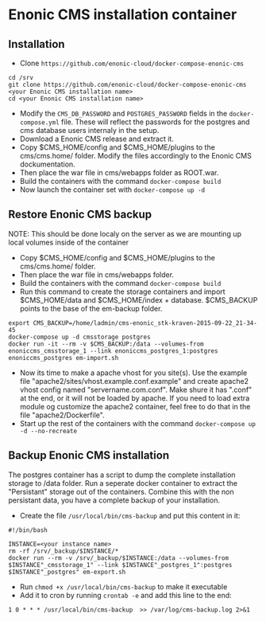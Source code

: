 # Enonic CMS installation container
## Installation
- Clone `https://github.com/enonic-cloud/docker-compose-enonic-cms`
```
cd /srv
git clone https://github.com/enonic-cloud/docker-compose-enonic-cms <your Enonic CMS installation name>
cd <your Enonic CMS installation name>
```
- Modify the `CMS_DB_PASSWORD` and `POSTGRES_PASSWORD` fields in the `docker-compose.yml` file. These will reflect the passwords for the postgres and cms database users internaly in the setup.
- Download a Enonic CMS release and extract it.
- Copy $CMS_HOME/config and $CMS_HOME/plugins to the cms/cms.home/ folder. Modify the files accordingly to the Enonic CMS dockumentation.
- Then place the war file in cms/webapps folder as ROOT.war.
- Build the containers with the command `docker-compose build`
- Now launch the container set with `docker-compose up -d`

## Restore Enonic CMS backup
NOTE: This should be done localy on the server as we are mounting up local volumes inside of the container
- Copy $CMS_HOME/config and $CMS_HOME/plugins to the cms/cms.home/ folder.
- Then place the war file in cms/webapps folder.
- Build the containers with the command `docker-compose build`
- Run this command to create the storage containers and import $CMS_HOME/data and $CMS_HOME/index + database. $CMS_BACKUP points to the base of the em-backup folder.

```
export CMS_BACKUP=/home/ladmin/cms-enonic_stk-kraven-2015-09-22_21-34-45
docker-compose up -d cmsstorage postgres
docker run -it --rm -v $CMS_BACKUP:/data --volumes-from enoniccms_cmsstorage_1 --link enoniccms_postgres_1:postgres enoniccms_postgres em-import.sh

```

- Now its time to make a apache vhost for you site(s). Use the example file "apache2/sites/vhost.example.conf.example" and create apache2 vhost config named "servername.com.conf". Make shure it has ".conf" at the end, or it will not be loaded by apache. If you need to load extra module og customize the apache2 container, feel free to do that in the file "apache2/Dockerfile". 
- Start up the rest of the containers with the command `docker-compose up -d --no-recreate`

## Backup Enonic CMS installation
The postgres container has a script to dump the complete installation storage to /data folder. Run a seperate docker container to extract the "Persistant" storage out of the containers. Combine this with the non persistant data, you have a complete backup of your installation.

- Create the file `/usr/local/bin/cms-backup` and put this content in it: 
```
#!/bin/bash

INSTANCE=<your instance name>
rm -rf /srv/_backup/$INSTANCE/*
docker run --rm -v /srv/_backup/$INSTANCE:/data --volumes-from $INSTANCE"_cmsstorage_1" --link $INSTANCE"_postgres_1":postgres $INSTANCE"_postgres" em-export.sh
```
- Run `chmod +x /usr/local/bin/cms-backup` to make it executable
- Add it to cron by running `crontab -e` and add this line to the end:
```
1 0 * * * /usr/local/bin/cms-backup  >> /var/log/cms-backup.log 2>&1
```